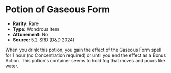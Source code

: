 # Potion of Gaseous Form

- **Rarity:** Rare
- **Type:** Wondrous Item
- **Attunement:** No
- **Source:** 5.2 SRD (D&D 2024)

When you drink this potion, you gain the effect of the Gaseous Form spell for 1 hour (no Concentration required) or until you end the effect as a Bonus Action. This potion's container seems to hold fog that moves and pours like water.
